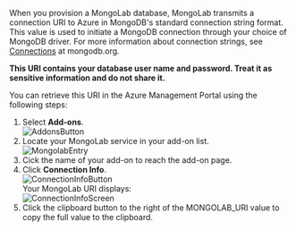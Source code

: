 When you provision a MongoLab database, MongoLab transmits a connection URI to Azure in MongoDB's standard connection string format. This value is used to initiate a MongoDB connection through your choice of MongoDB driver. For more information about connection strings, see [Connections](http://www.mongodb.org/display/DOCS/Connections) at mongodb.org.

**This URI contains your database user name and password.  Treat it as sensitive information and do not share it.**

You can retrieve this URI in the Azure Management Portal using the following steps:

1. Select **Add-ons**.  
![AddonsButton][button-addons]
1. Locate your MongoLab service in your add-on list.  
![MongolabEntry][entry-mongolabaddon]
1. Cick the name of your add-on to reach the add-on page.
1. Click **Connection Info**.  
![ConnectionInfoButton][button-connectioninfo]  
Your MongoLab URI displays:  
![ConnectionInfoScreen][screen-connectioninfo]  
1.  Click the clipboard button to the right of the MONGOLAB_URI value to copy the full value to the clipboard.

[entry-mongolabaddon]: ./media/howto-get-connectioninfo-mongolab/entry-mongolabaddon.png
[button-connectioninfo]: ./media/howto-get-connectioninfo-mongolab/button-connectioninfo.png
[screen-connectioninfo]: ./media/howto-get-connectioninfo-mongolab/dialog-mongolab_connectioninfo.png
[button-addons]: ./media/howto-get-connectioninfo-mongolab/button-addons.png
